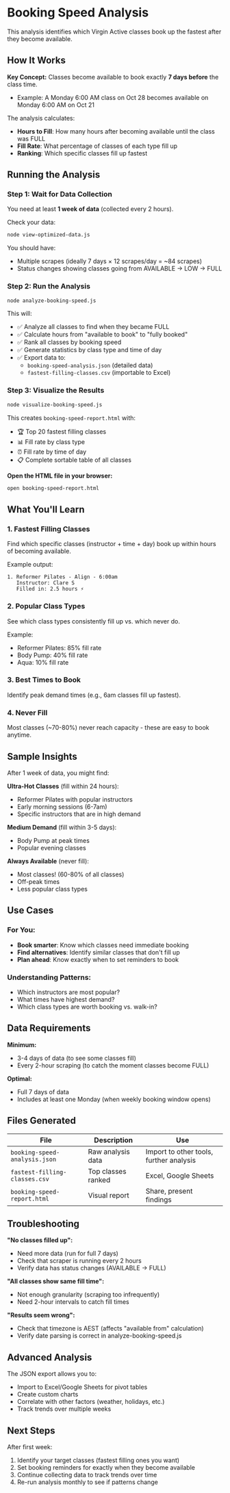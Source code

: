 # Booking Speed Analysis

This analysis identifies which Virgin Active classes book up the fastest after they become available.

## How It Works

**Key Concept:** Classes become available to book exactly **7 days before** the class time.
- Example: A Monday 6:00 AM class on Oct 28 becomes available on Monday 6:00 AM on Oct 21

The analysis calculates:
- **Hours to Fill**: How many hours after becoming available until the class was FULL
- **Fill Rate**: What percentage of classes of each type fill up
- **Ranking**: Which specific classes fill up fastest

## Running the Analysis

### Step 1: Wait for Data Collection

You need at least **1 week of data** (collected every 2 hours).

Check your data:
```bash
node view-optimized-data.js
```

You should have:
- Multiple scrapes (ideally 7 days × 12 scrapes/day = ~84 scrapes)
- Status changes showing classes going from AVAILABLE → LOW → FULL

### Step 2: Run the Analysis

```bash
node analyze-booking-speed.js
```

This will:
- ✅ Analyze all classes to find when they became FULL
- ✅ Calculate hours from "available to book" to "fully booked"
- ✅ Rank all classes by booking speed
- ✅ Generate statistics by class type and time of day
- ✅ Export data to:
  - `booking-speed-analysis.json` (detailed data)
  - `fastest-filling-classes.csv` (importable to Excel)

### Step 3: Visualize the Results

```bash
node visualize-booking-speed.js
```

This creates `booking-speed-report.html` with:
- 🏆 Top 20 fastest filling classes
- 📊 Fill rate by class type
- ⏰ Fill rate by time of day
- 📋 Complete sortable table of all classes

**Open the HTML file in your browser:**
```bash
open booking-speed-report.html
```

## What You'll Learn

### 1. **Fastest Filling Classes**
Find which specific classes (instructor + time + day) book up within hours of becoming available.

Example output:
```
1. Reformer Pilates - Align - 6:00am
   Instructor: Clare S
   Filled in: 2.5 hours ⚡
```

### 2. **Popular Class Types**
See which class types consistently fill up vs. which never do.

Example:
- Reformer Pilates: 85% fill rate
- Body Pump: 40% fill rate
- Aqua: 10% fill rate

### 3. **Best Times to Book**
Identify peak demand times (e.g., 6am classes fill up fastest).

### 4. **Never Fill**
Most classes (~70-80%) never reach capacity - these are easy to book anytime.

## Sample Insights

After 1 week of data, you might find:

**Ultra-Hot Classes** (fill within 24 hours):
- Reformer Pilates with popular instructors
- Early morning sessions (6-7am)
- Specific instructors that are in high demand

**Medium Demand** (fill within 3-5 days):
- Body Pump at peak times
- Popular evening classes

**Always Available** (never fill):
- Most classes! (60-80% of all classes)
- Off-peak times
- Less popular class types

## Use Cases

### For You:
- **Book smarter**: Know which classes need immediate booking
- **Find alternatives**: Identify similar classes that don't fill up
- **Plan ahead**: Know exactly when to set reminders to book

### Understanding Patterns:
- Which instructors are most popular?
- What times have highest demand?
- Which class types are worth booking vs. walk-in?

## Data Requirements

**Minimum:**
- 3-4 days of data (to see some classes fill)
- Every 2-hour scraping (to catch the moment classes become FULL)

**Optimal:**
- Full 7 days of data
- Includes at least one Monday (when weekly booking window opens)

## Files Generated

| File | Description | Use |
|------|-------------|-----|
| `booking-speed-analysis.json` | Raw analysis data | Import to other tools, further analysis |
| `fastest-filling-classes.csv` | Top classes ranked | Excel, Google Sheets |
| `booking-speed-report.html` | Visual report | Share, present findings |

## Troubleshooting

**"No classes filled up":**
- Need more data (run for full 7 days)
- Check that scraper is running every 2 hours
- Verify data has status changes (AVAILABLE → FULL)

**"All classes show same fill time":**
- Not enough granularity (scraping too infrequently)
- Need 2-hour intervals to catch fill times

**"Results seem wrong":**
- Check that timezone is AEST (affects "available from" calculation)
- Verify date parsing is correct in analyze-booking-speed.js

## Advanced Analysis

The JSON export allows you to:
- Import to Excel/Google Sheets for pivot tables
- Create custom charts
- Correlate with other factors (weather, holidays, etc.)
- Track trends over multiple weeks

## Next Steps

After first week:
1. Identify your target classes (fastest filling ones you want)
2. Set booking reminders for exactly when they become available
3. Continue collecting data to track trends over time
4. Re-run analysis monthly to see if patterns change
